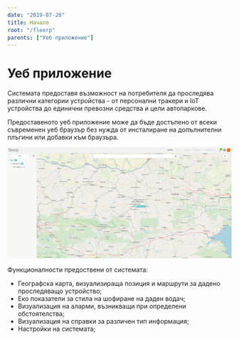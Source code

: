 ```yaml
---
date: "2019-07-20"
title: Начало
root: "/fleerp"
parents: ["Уеб приложение"]
---
```


# Уеб приложение

Системата предоставя възможност на потребителя да проследява различни категории
устройства - от персонални тракери и IoT устройства до единични превозни средства и цели автопаркове.

Предоставеното уеб приложение може да бъде достъпено от всеки съвременен уеб браузър без нужда от инсталиране на 
допълнителни плъгини или добавки към браузъра.

![Fleerp](web.png)

Функционалности предоствени от системата: 
 - Географска карта, визуализираща позиция и маршрути за дадено проследяващо устройство;
 - Еко показатели за стила на шофиране на даден водач;
 - Визуализация на аларми, възникващи при определени обстоятелства;
 - Визуализация на справки за различен тип информация;
 - Настройки на системата;
